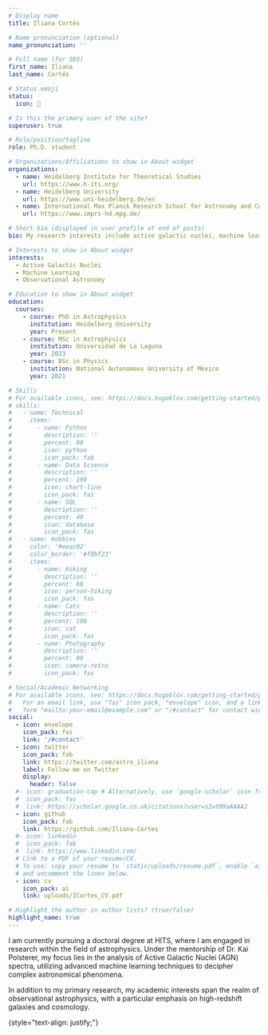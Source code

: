 ```yaml
---
# Display name
title: Iliana Cortés

# Name pronunciation (optional)
name_pronunciation: ''

# Full name (for SEO)
first_name: Iliana
last_name: Cortés

# Status emoji
status:
  icon: 🦦

# Is this the primary user of the site?
superuser: true

# Role/position/tagline
role: Ph.D. student

# Organizations/Affiliations to show in About widget
organizations:
  - name: Heidelberg Institute for Theoretical Studies
    url: https://www.h-its.org/
  - name: Heidelberg University
    url: https://www.uni-heidelberg.de/en
  - name: International Max Planck Research School for Astronomy and Cosmic Physics
    url: https://www.imprs-hd.mpg.de/

# Short bio (displayed in user profile at end of posts)
bio: My research interests include active galactic nuclei, machine learning, time domain astronomy, and observational astronomy.

# Interests to show in About widget
interests:
  - Active Galactic Nuclei
  - Machine Learning
  - Observational Astronomy

# Education to show in About widget
education:
  courses:
    - course: PhD in Astrophysics
      institution: Heidelberg University
      year: Present
    - course: MSc in Astrophysics
      institution: Universidad de La Laguna
      year: 2023
    - course: BSc in Physics
      institution: National Autonomous University of Mexico
      year: 2021

# Skills
# For available icons, see: https://docs.hugoblox.com/getting-started/page-builder/#icons
# skills:
#   - name: Technical
#     items:
#       - name: Python
#         description: ''
#         percent: 80
#         icon: python
#         icon_pack: fab
#       - name: Data Science
#         description: ''
#         percent: 100
#         icon: chart-line
#         icon_pack: fas
#       - name: SQL
#         description: ''
#         percent: 40
#         icon: database
#         icon_pack: fas
#   - name: Hobbies
#     color: '#eeac02'
#     color_border: '#f0bf23'
#     items:
#       - name: Hiking
#         description: ''
#         percent: 60
#         icon: person-hiking
#         icon_pack: fas
#       - name: Cats
#         description: ''
#         percent: 100
#         icon: cat
#         icon_pack: fas
#       - name: Photography
#         description: ''
#         percent: 80
#         icon: camera-retro
#         icon_pack: fas

# Social/Academic Networking
# For available icons, see: https://docs.hugoblox.com/getting-started/page-builder/#icons
#   For an email link, use "fas" icon pack, "envelope" icon, and a link in the
#   form "mailto:your-email@example.com" or "/#contact" for contact widget.
social:
  - icon: envelope
    icon_pack: fas
    link: '/#contact'
  - icon: twitter
    icon_pack: fab
    link: https://twitter.com/astro_iliana
    label: Follow me on Twitter
    display:
      header: false
  #- icon: graduation-cap # Alternatively, use `google-scholar` icon from `ai` icon pack
  #  icon_pack: fas
  #  link: https://scholar.google.co.uk/citations?user=sIwtMXoAAAAJ
  - icon: github
    icon_pack: fab
    link: https://github.com/Iliana-Cortes
  #- icon: linkedin
  #  icon_pack: fab
  #  link: https://www.linkedin.com/
  # Link to a PDF of your resume/CV.
  # To use: copy your resume to `static/uploads/resume.pdf`, enable `ai` icons in `params.yaml`,
  # and uncomment the lines below.
  - icon: cv
    icon_pack: ai
    link: uploads/ICortes_CV.pdf

# Highlight the author in author lists? (true/false)
highlight_name: true
---
```


I am currently pursuing a doctoral degree at HITS, where I am engaged in research within the field of astrophysics. Under the mentorship of Dr. Kai Polsterer, my focus lies in the analysis of Active Galactic Nuclei (AGN) spectra, utilizing advanced machine learning techniques to decipher complex astronomical phenomena.

In addition to my primary research, my academic interests span the realm of observational astrophysics, with a particular emphasis on high-redshift galaxies and cosmology.

{style="text-align: justify;"}
